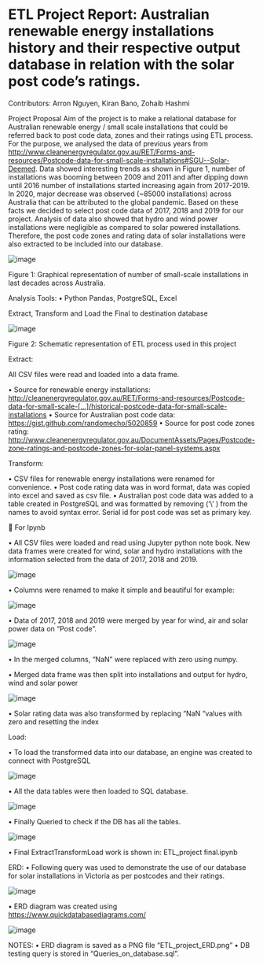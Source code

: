 # ETL Project Report: Australian renewable energy installations history and their respective output database in relation with the solar post code’s ratings.
Contributors: Arron Nguyen, Kiran Bano, Zohaib Hashmi

Project Proposal
Aim of the project is to make a relational database for Australian renewable energy / small scale installations that could be referred back to post code data, zones and their ratings using ETL process.
For the purpose, we analysed the data of previous years from http://www.cleanenergyregulator.gov.au/RET/Forms-and-resources/Postcode-data-for-small-scale-installations#SGU--Solar-Deemed. Data showed interesting trends as shown in Figure 1, number of installations was booming between 2009 and 2011 and after dipping down until 2016 number of installations started increasing again from 2017-2019. In 2020,  major decrease was observed (~85000 installations) across Australia that can be attributed to the global pandemic.
Based on these facts we decided to select post code data of 2017, 2018 and 2019 for our project. Analysis of data also showed that hydro and wind power installations were negligible as compared to solar powered installations. Therefore, the post code zones and rating data of solar installations were also extracted to be included into our database.
 
 ![image](https://user-images.githubusercontent.com/72603532/117405134-7169c880-af4e-11eb-8d2f-9f07beecf329.png)


Figure 1: Graphical representation of number of small-scale installations in last decades across Australia. 



Analysis Tools:
•	Python Pandas, PostgreSQL, Excel


Extract, Transform and Load the Final to destination database

![image](https://user-images.githubusercontent.com/72603532/117405180-87778900-af4e-11eb-9d8c-566f521d266c.png)
 
Figure 2: Schematic representation of ETL process used in this project

Extract:

All CSV files were read and loaded into a data frame.
         
•	Source for renewable energy installations: http://cleanenergyregulator.gov.au/RET/Forms-and-resources/Postcode-data-for-small-scale-[…]/historical-postcode-data-for-small-scale-installations
•	Source for Australian post code data: https://gist.github.com/randomecho/5020859
•	Source for post code zones rating: http://www.cleanenergyregulator.gov.au/DocumentAssets/Pages/Postcode-zone-ratings-and-postcode-zones-for-solar-panel-systems.aspx


Transform:

•	CSV files for renewable energy installations were renamed for convenience.
•	Post code rating data was in word format, data was copied into excel and saved as csv file.
•	Australian post code data was added to a table created in PostgreSQL and was formatted by removing (’\’ ) from the names to avoid syntax error. Serial id for post code was set as primary key.

	For Ipynb

•	All CSV files were loaded and read using Jupyter python note book. New data frames were created for wind, solar and hydro installations with the information selected from the data of 2017, 2018 and 2019.
 
![image](https://user-images.githubusercontent.com/72603532/117405268-b5f56400-af4e-11eb-86aa-c25bcf7e59f5.png)


•	Columns were renamed to make it simple and beautiful for example: 
 
![image](https://user-images.githubusercontent.com/72603532/117405300-c4438000-af4e-11eb-98ef-e7af788db211.png)


•	Data of 2017, 2018  and 2019 were merged by year for wind, air and solar power data on  “Post code”.
 
 ![image](https://user-images.githubusercontent.com/72603532/117405335-d1f90580-af4e-11eb-99c3-b7ccaf671458.png)


•	In the merged columns, “NaN” were replaced with zero using numpy.

•	Merged data frame was then split into installations and output for hydro, wind and solar power

 ![image](https://user-images.githubusercontent.com/72603532/117405408-ef2dd400-af4e-11eb-8173-49b11740dc66.png)

•	Solar rating data was also transformed by replacing “NaN “values with zero and resetting the index


Load:

•	To load the transformed data into our database, an engine was created to connect with PostgreSQL

 ![image](https://user-images.githubusercontent.com/72603532/117405453-01a80d80-af4f-11eb-82c0-cff3dd496827.png)

•	All the data tables were then loaded to SQL database.

![image](https://user-images.githubusercontent.com/72603532/117405486-0ec4fc80-af4f-11eb-84eb-3c99e911ab71.png)

•	Finally Queried to check if the DB has all the tables.  

![image](https://user-images.githubusercontent.com/72603532/117405658-4e8be400-af4f-11eb-857f-f8bbe7e69ad6.png)

•	Final ExtractTransformLoad work is shown in:  ETL_project final.ipynb

ERD:
•	Following query was used to demonstrate the use of our database for solar installations in Victoria as per postcodes and their ratings.

 ![image](https://user-images.githubusercontent.com/72603532/117405633-47fd6c80-af4f-11eb-80fc-8114b88a5d6b.png)


•	ERD diagram was created using https://www.quickdatabasediagrams.com/

![image](https://user-images.githubusercontent.com/72603532/117519558-64e57e80-afe7-11eb-85ad-dcf8fd2ea0a0.png)


NOTES:
•	ERD diagram is saved as a PNG file “ETL_project_ERD.png”
•	DB testing query is stored in “Queries_on_database.sql”.








	
